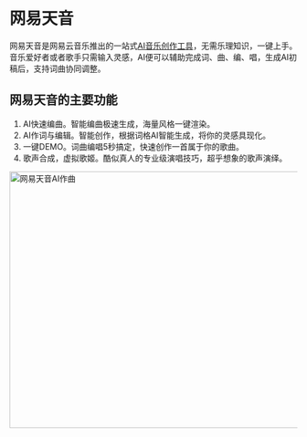 # 网易天音

网易天音是网易云音乐推出的一站式<a href="https://ai-bot.cn/best-ai-music-generators/">AI音乐创作工具</a>，无需乐理知识，一键上手。音乐爱好者或者歌手只需输入灵感，AI便可以辅助完成词、曲、编、唱，生成AI初稿后，支持词曲协同调整。
<h2>网易天音的主要功能</h2>
<ol>
 	<li>AI快速编曲。智能编曲极速生成，海量风格一键渲染。</li>
 	<li>AI作词与编辑。智能创作，根据词格AI智能生成，将你的灵感具现化。</li>
 	<li>一键DEMO。词曲编唱5秒搞定，快速创作一首属于你的歌曲。</li>
 	<li>歌声合成，虚拟歌姬。酷似真人的专业级演唱技巧，超乎想象的歌声演绎。</li>
</ol>
<a class="js" href="https://ai-bot.cn/wp-content/uploads/2023/06/tianyin-163-compose.png" data-fancybox="fancybox" data-caption="网易天音AI作曲"><img class="alignnone size-full wp-image-2914 loaded" src="https://ai-bot.cn/wp-content/uploads/2023/06/tianyin-163-compose.png" alt="网易天音AI作曲" width="800" height="450" data-src="https://ai-bot.cn/wp-content/uploads/2023/06/tianyin-163-compose.png" data-was-processed="true" /></a>
